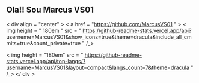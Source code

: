 ## Ola!! Sou Marcus VS01
< div align = "center" >
< a href = "https://github.com/MarcusVS01 " >
< img height = " 180em " src = "  https://github-readme-stats.vercel.app/api?
userneme=MarcusVS01&show_icons=true&theme=dracula&include_all_cmmits=true&count_private=true " /_>

< img height = "180em" src = " https://github-readme-stats.vercel.app/api/top-langs/?username=MarcusVS01&layout=compact&langs_count=7&theme=dracula " /_>
</ div >




